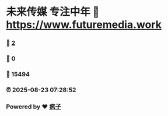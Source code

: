 # 未来传媒 专注中年 :link: https://www.futuremedia.work 
### :page_facing_up: [2](https://www.futuremedia.work/tag.html) 
### :speech_balloon: 0 
### :hibiscus: 15494 
### :alarm_clock: 2025-08-23 07:28:52 
### Powered by :heart: [疯子](https://github.com/granthuang999/Gmeek)
